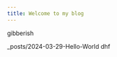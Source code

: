```yaml
---
title: Welcome to my blog
---
```

gibberish
<link>_posts/2024-03-29-Hello-World</link>
<a src:"_posts/2024-03-29-Hello-World">dhf</a>

